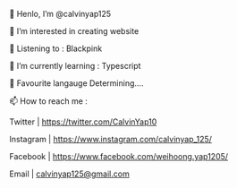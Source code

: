👋 Henlo, I’m @calvinyap125

👀 I’m interested in creating website

🎵 Listening to : Blackpink

🌱 I’m currently learning : Typescript

🌱 Favourite langauge Determining....

📫 How to reach me :

Twitter | https://twitter.com/CalvinYap10

Instagram | https://www.instagram.com/calvinyap_125/

Facebook | https://www.facebook.com/weihoong.yap1205/

Email | calvinyap125@gmail.com


<!---
calvinyap125/calvinyap125 is a ✨ special ✨ repository because its `README.md` (this file) appears on your GitHub profile.
You can click the Preview link to take a look at your changes.
--->
